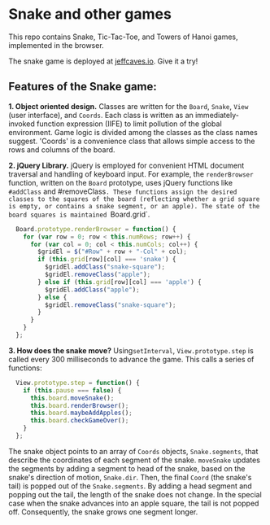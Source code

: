 # Snake and other games

This repo contains Snake, Tic-Tac-Toe, and Towers of Hanoi games, implemented in the browser.  

The snake game is deployed at [jeffcaves.io](http//:www.jeffcaves.io/snake.html "Play the snake game"). Give it a try!

## Features of the Snake game:

**1. Object oriented design.**
Classes are written for the `Board`, `Snake`, `View` (user interface), and `Coords`. Each class is written as an immediately-invoked function expression (IIFE) to limit pollution of the global environment.  Game logic is divided among the classes as the class names suggest.  'Coords' is a convenience class that allows simple access to the rows and columns of the board.  

**2. jQuery Library.**
jQuery is employed for convenient HTML document traversal and handling of keyboard input.  For example, the `renderBrowser` function, written on the `Board` prototype, uses jQuery functions like `#addClass` and #removeClass`. These functions assign the desired classes to the squares of the board (reflecting whether a grid square is empty, or contains a snake segment, or an apple). The state of the board squares is maintained `Board.grid`.  

```javascript
  Board.prototype.renderBrowser = function() {
    for (var row = 0; row < this.numRows; row++) {
      for (var col = 0; col < this.numCols; col++) {
        $gridEl = $("#Row" + row + "-Col" + col);
        if (this.grid[row][col] === 'snake') {
          $gridEl.addClass("snake-square");
          $gridEl.removeClass("apple");
        } else if (this.grid[row][col] === 'apple') {
          $gridEl.addClass("apple");
        } else {
          $gridEl.removeClass("snake-square");
        }
      }
    }
  };
```

**3. How does the snake move?**
Using`setInterval`, `View.prototype.step` is called every 300 milliseconds to advance the game.  This calls a series of functions:

```javascript
  View.prototype.step = function() {
    if (this.pause === false) {
      this.board.moveSnake();
      this.board.renderBrowser();
      this.board.maybeAddApples();
      this.board.checkGameOver();
    }
  };
```

The snake object points to an array of `Coords` objects, `Snake.segments`, that describe the coordinates of each segment of the snake.  `moveSnake` updates the segments by adding a segment to head of the snake, based on the snake's direction of motion, `Snake.dir`.  Then, the final `Coord` (the snake's tail) is popped out of the `Snake.segments`. By adding a head segment and popping out the tail, the length of the snake does not change.  In the special case when the snake advances into an apple square, the tail is not popped off.  Consequently, the snake grows one segment longer.    





